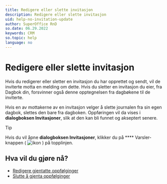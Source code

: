 ```yaml
---
title: Redigere eller slette invitasjon
description: Redigere eller slette invitasjon
uid: help-no-invitation-update
author: SuperOffice RnD
so.date: 06.29.2022
keywords: CRM
so.topic: help
language: no
---
```


# Redigere eller slette invitasjon

Hvis du redigerer eller sletter en invitasjon du har opprettet og sendt, vil de inviterte motta en melding om dette. Hvis du sletter en invitasjon du eier, fra Dagbok din, forsvinner også denne opptegnelsen fra dagbøkene til de inviterte.

Hvis en av mottakerne av en invitasjon velger å slette journalen fra sin egen dagbok, slettes den bare fra dagboken. Oppføringen vil da vises i **dialogboksen Invitasjoner**, slik at den kan bli funnet og akseptert senere.

> [!TIP]
> Hvis du vil åpne **dialogboksen Invitasjoner**, klikker du på **** Varsler-knappen ( ![ikon][img1] ) på topplinjen.

## Hva vil du gjøre nå?

* [Redigere gjentatte oppfølginger][1]
* [Slutte å gjenta oppfølginger][2]

<!-- Referenced links -->
[1]: ../recurrence/edit.md
[2]: ../recurrence/stop.md

<!-- Referenced images -->
[img1]: ../../../../media/icons/notice-small.png
